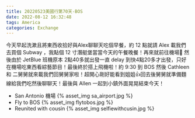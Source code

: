 ```yaml
---
title: 20220523美國行第70天-BOS
date: 2022-08-12 16:32:48
tags: America
categories: Exchange
---
```

今天早起洗漱且將東西收拾好與Alex聊聊天吃個早餐，約 12 點就請 Alex 載我們去買個 Subway ，我點個 12 寸潛艇堡當當今天的午餐晚餐！再來就前往機場🥳 然後由於 JetBlue 班機原本 2點40多就出發一直 delay 到快4點20多才出發，只好在機場吃東西看綜藝節目！最後終於搭上飛機啦！約 9:30 到 BOS 然後 Cathleen 和 二舅舅就來載我們回舅舅家啦！超開心剛好能看到姐姐👍回去後舅舅就準備麵線給我們吃然後聊聊天！最後與 Allen 一起到小鎮外面晃晃結束今天！
- San Antonio 機場
{% asset_img sa_airport.jpg %}
- Fly to BOS
{% asset_img flytobos.jpg %}
- Reunited with cousin
{% asset_img selfiewithcusin.jpg %}